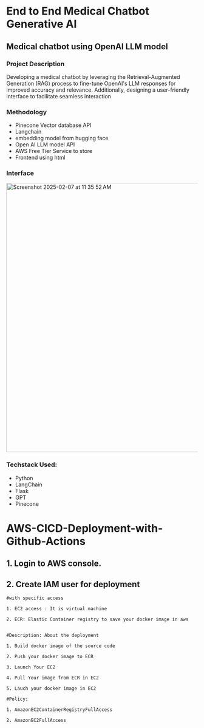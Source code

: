 # End to End Medical Chatbot Generative AI


## Medical chatbot using OpenAI LLM model
### Project Description
Developing a medical chatbot by leveraging the Retrieval-Augmented Generation (RAG) process to fine-tune OpenAI's LLM responses for improved accuracy and relevance. Additionally, designing a user-friendly interface to facilitate seamless interaction

### Methodology
- Pinecone Vector database API
- Langchain
- embedding model from hugging face
- Open AI LLM model API
- AWS Free Tier Service to store
- Frontend using html 

### Interface

<img width="709" alt="Screenshot 2025-02-07 at 11 35 52 AM" src="https://github.com/user-attachments/assets/cdb5de93-5251-4184-9e39-809c7f4802d5" />

### Techstack Used:

- Python
- LangChain
- Flask
- GPT
- Pinecone


# AWS-CICD-Deployment-with-Github-Actions

## 1. Login to AWS console.

## 2. Create IAM user for deployment

	#with specific access

	1. EC2 access : It is virtual machine

	2. ECR: Elastic Container registry to save your docker image in aws


	#Description: About the deployment

	1. Build docker image of the source code

	2. Push your docker image to ECR

	3. Launch Your EC2 

	4. Pull Your image from ECR in EC2

	5. Lauch your docker image in EC2

	#Policy:

	1. AmazonEC2ContainerRegistryFullAccess

	2. AmazonEC2FullAccess

	

    
